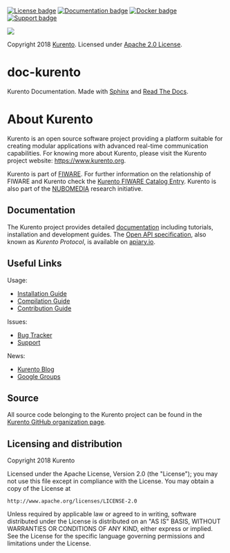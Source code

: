 [![License badge](https://img.shields.io/badge/license-Apache2-orange.svg)](http://www.apache.org/licenses/LICENSE-2.0)
[![Documentation badge](https://readthedocs.org/projects/fiware-orion/badge/?version=latest)](https://doc-kurento.readthedocs.io)
[![Docker badge](https://img.shields.io/docker/pulls/fiware/orion.svg)](https://hub.docker.com/r/fiware/stream-oriented-kurento/)
[![Support badge]( https://img.shields.io/badge/support-sof-yellowgreen.svg)](https://stackoverflow.com/questions/tagged/kurento)

[![][KurentoImage]][Kurento]

Copyright 2018 [Kurento]. Licensed under [Apache 2.0 License].

[Kurento]: https://kurento.org
[KurentoImage]: https://secure.gravatar.com/avatar/21a2a12c56b2a91c8918d5779f1778bf?s=120
[Apache 2.0 License]: http://www.apache.org/licenses/LICENSE-2.0



doc-kurento
===========

Kurento Documentation. Made with [Sphinx] and [Read The Docs].

[Sphinx]: http://www.sphinx-doc.org
[Read The Docs]: https://docs.readthedocs.io



About Kurento
=============

Kurento is an open source software project providing a platform suitable for creating modular applications with advanced real-time communication capabilities. For knowing more about Kurento, please visit the Kurento project website: https://www.kurento.org.

Kurento is part of [FIWARE]. For further information on the relationship of FIWARE and Kurento check the [Kurento FIWARE Catalog Entry]. Kurento is also part of the [NUBOMEDIA] research initiative.

[FIWARE]: http://www.fiware.org
[Kurento FIWARE Catalog Entry]: http://catalogue.fiware.org/enablers/stream-oriented-kurento
[NUBOMEDIA]: http://www.nubomedia.eu



Documentation
-------------

The Kurento project provides detailed [documentation] including tutorials, installation and development guides. The [Open API specification], also known as *Kurento Protocol*, is available on [apiary.io].

[documentation]: https://www.kurento.org/documentation
[Open API specification]: http://kurento.github.io/doc-kurento/
[apiary.io]: http://docs.streamoriented.apiary.io/



Useful Links
------------

Usage:

* [Installation Guide](http://doc-kurento.readthedocs.io/en/stable/user/installation.html)
* [Compilation Guide](http://doc-kurento.readthedocs.io/en/stable/dev/dev_guide.html#developing-kms)
* [Contribution Guide](http://doc-kurento.readthedocs.io/en/stable/project/contribute.html)

Issues:

* [Bug Tracker](https://github.com/Kurento/bugtracker/issues)
* [Support](http://doc-kurento.readthedocs.io/en/stable/user/support.html)

News:

* [Kurento Blog](https://www.kurento.org/blog)
* [Google Groups](https://groups.google.com/forum/#!forum/kurento)



Source
------

All source code belonging to the Kurento project can be found in the [Kurento GitHub organization page].

[Kurento GitHub organization page]: https://github.com/Kurento



Licensing and distribution
--------------------------

Copyright 2018 Kurento

Licensed under the Apache License, Version 2.0 (the "License");
you may not use this file except in compliance with the License.
You may obtain a copy of the License at

    http://www.apache.org/licenses/LICENSE-2.0

Unless required by applicable law or agreed to in writing, software
distributed under the License is distributed on an "AS IS" BASIS,
WITHOUT WARRANTIES OR CONDITIONS OF ANY KIND, either express or implied.
See the License for the specific language governing permissions and
limitations under the License.
